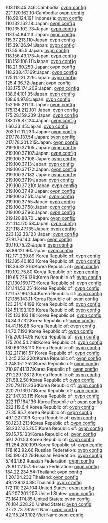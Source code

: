 103.118.45.246:Cambodia: [ovpn config](vpn/103_118_45_246.ovpn)  
221.120.162.10:Cambodia: [ovpn config](vpn/221_120_162_10.ovpn)  
118.99.124.191:Indonesia: [ovpn config](vpn/118_99_124_191.ovpn)  
110.132.162.18:Japan: [ovpn config](vpn/110_132_162_18.ovpn)  
110.135.102.73:Japan: [ovpn config](vpn/110_135_102_73.ovpn)  
113.154.84.113:Japan: [ovpn config](vpn/113_154_84_113.ovpn)  
115.37.213.110:Japan: [ovpn config](vpn/115_37_213_110.ovpn)  
115.39.126.94:Japan: [ovpn config](vpn/115_39_126_94.ovpn)  
117.55.95.5:Japan: [ovpn config](vpn/117_55_95_5.ovpn)  
118.156.43.173:Japan: [ovpn config](vpn/118_156_43_173.ovpn)  
118.159.108.111:Japan: [ovpn config](vpn/118_159_108_111.ovpn)  
118.21.60.250:Japan: [ovpn config](vpn/118_21_60_250.ovpn)  
118.238.47.169:Japan: [ovpn config](vpn/118_238_47_169.ovpn)  
125.11.231.229:Japan: [ovpn config](vpn/125_11_231_229.ovpn)  
125.4.36.72:Japan: [ovpn config](vpn/125_4_36_72.ovpn)  
133.175.174.202:Japan: [ovpn config](vpn/133_175_174_202.ovpn)  
138.64.101.35:Japan: [ovpn config](vpn/138_64_101_35.ovpn)  
138.64.97.8:Japan: [ovpn config](vpn/138_64_97_8.ovpn)  
152.165.211.13:Japan: [ovpn config](vpn/152_165_211_13.ovpn)  
175.134.212.101:Japan: [ovpn config](vpn/175_134_212_101.ovpn)  
175.28.159.239:Japan: [ovpn config](vpn/175_28_159_239.ovpn)  
183.176.87.124:Japan: [ovpn config](vpn/183_176_87_124.ovpn)  
1.66.33.45:Japan: [ovpn config](vpn/1_66_33_45.ovpn)  
203.171.11.233:Japan: [ovpn config](vpn/203_171_11_233.ovpn)  
217.178.137.54:Japan: [ovpn config](vpn/217_178_137_54.ovpn)  
217.178.201.215:Japan: [ovpn config](vpn/217_178_201_215.ovpn)  
219.100.37.105:Japan: [ovpn config](vpn/219_100_37_105.ovpn)  
219.100.37.107:Japan: [ovpn config](vpn/219_100_37_107.ovpn)  
219.100.37.108:Japan: [ovpn config](vpn/219_100_37_108.ovpn)  
219.100.37.13:Japan: [ovpn config](vpn/219_100_37_13.ovpn)  
219.100.37.172:Japan: [ovpn config](vpn/219_100_37_172.ovpn)  
219.100.37.182:Japan: [ovpn config](vpn/219_100_37_182.ovpn)  
219.100.37.19:Japan: [ovpn config](vpn/219_100_37_19.ovpn)  
219.100.37.210:Japan: [ovpn config](vpn/219_100_37_210.ovpn)  
219.100.37.49:Japan: [ovpn config](vpn/219_100_37_49.ovpn)  
219.100.37.51:Japan: [ovpn config](vpn/219_100_37_51.ovpn)  
219.100.37.55:Japan: [ovpn config](vpn/219_100_37_55.ovpn)  
219.100.37.58:Japan: [ovpn config](vpn/219_100_37_58.ovpn)  
219.100.37.96:Japan: [ovpn config](vpn/219_100_37_96.ovpn)  
219.120.88.70:Japan: [ovpn config](vpn/219_120_88_70.ovpn)  
221.114.170.58:Japan: [ovpn config](vpn/221_114_170_58.ovpn)  
221.118.47.135:Japan: [ovpn config](vpn/221_118_47_135.ovpn)  
223.132.33.123:Japan: [ovpn config](vpn/223_132_33_123.ovpn)  
27.91.76.140:Japan: [ovpn config](vpn/27_91_76_140.ovpn)  
39.110.75.23:Japan: [ovpn config](vpn/39_110_75_23.ovpn)  
58.89.121.96:Japan: [ovpn config](vpn/58_89_121_96.ovpn)  
112.171.239.89:Korea Republic of: [ovpn config](vpn/112_171_239_89.ovpn)  
112.185.40.163:Korea Republic of: [ovpn config](vpn/112_185_40_163.ovpn)  
118.36.32.216:Korea Republic of: [ovpn config](vpn/118_36_32_216.ovpn)  
119.192.75.80:Korea Republic of: [ovpn config](vpn/119_192_75_80.ovpn)  
119.65.226.136:Korea Republic of: [ovpn config](vpn/119_65_226_136.ovpn)  
121.130.169.173:Korea Republic of: [ovpn config](vpn/121_130_169_173.ovpn)  
121.141.53.251:Korea Republic of: [ovpn config](vpn/121_141_53_251.ovpn)  
121.157.196.254:Korea Republic of: [ovpn config](vpn/121_157_196_254.ovpn)  
121.185.143.11:Korea Republic of: [ovpn config](vpn/121_185_143_11.ovpn)  
123.214.14.199:Korea Republic of: [ovpn config](vpn/123_214_14_199.ovpn)  
124.51.193.106:Korea Republic of: [ovpn config](vpn/124_51_193_106.ovpn)  
125.133.103.118:Korea Republic of: [ovpn config](vpn/125_133_103_118.ovpn)  
14.34.37.32:Korea Republic of: [ovpn config](vpn/14_34_37_32.ovpn)  
14.41.116.88:Korea Republic of: [ovpn config](vpn/14_41_116_88.ovpn)  
14.72.7.193:Korea Republic of: [ovpn config](vpn/14_72_7_193.ovpn)  
175.200.14.95:Korea Republic of: [ovpn config](vpn/175_200_14_95.ovpn)  
175.204.54.218:Korea Republic of: [ovpn config](vpn/175_204_54_218.ovpn)  
180.66.138.110:Korea Republic of: [ovpn config](vpn/180_66_138_110.ovpn)  
182.217.161.57:Korea Republic of: [ovpn config](vpn/182_217_161_57.ovpn)  
1.245.252.220:Korea Republic of: [ovpn config](vpn/1_245_252_220.ovpn)  
1.248.151.252:Korea Republic of: [ovpn config](vpn/1_248_151_252.ovpn)  
210.97.41.137:Korea Republic of: [ovpn config](vpn/210_97_41_137.ovpn)  
211.229.128.12:Korea Republic of: [ovpn config](vpn/211_229_128_12.ovpn)  
211.58.2.50:Korea Republic of: [ovpn config](vpn/211_58_2_50.ovpn)  
220.79.112.236:Korea Republic of: [ovpn config](vpn/220_79_112_236.ovpn)  
220.79.139.17:Korea Republic of: [ovpn config](vpn/220_79_139_17.ovpn)  
221.147.33.115:Korea Republic of: [ovpn config](vpn/221_147_33_115.ovpn)  
222.117.164.136:Korea Republic of: [ovpn config](vpn/222_117_164_136.ovpn)  
222.119.6.4:Korea Republic of: [ovpn config](vpn/222_119_6_4.ovpn)  
27.35.85.7:Korea Republic of: [ovpn config](vpn/27_35_85_7.ovpn)  
49.1.227.109:Korea Republic of: [ovpn config](vpn/49_1_227_109.ovpn)  
58.123.1.213:Korea Republic of: [ovpn config](vpn/58_123_1_213.ovpn)  
58.232.125.205:Korea Republic of: [ovpn config](vpn/58_232_125_205.ovpn)  
59.15.75.133:Korea Republic of: [ovpn config](vpn/59_15_75_133.ovpn)  
59.1.201.53:Korea Republic of: [ovpn config](vpn/59_1_201_53.ovpn)  
61.254.200.199:Korea Republic of: [ovpn config](vpn/61_254_200_199.ovpn)  
178.163.92.66:Russian Federation: [ovpn config](vpn/178_163_92_66.ovpn)  
185.190.42.79:Russian Federation: [ovpn config](vpn/185_190_42_79.ovpn)  
5.143.1.62:Russian Federation: [ovpn config](vpn/5_143_1_62.ovpn)  
78.81.117.157:Russian Federation: [ovpn config](vpn/78_81_117_157.ovpn)  
184.22.234.54:Thailand: [ovpn config](vpn/184_22_234_54.ovpn)  
1.20.104.233:Thailand: [ovpn config](vpn/1_20_104_233.ovpn)  
49.228.120.88:Thailand: [ovpn config](vpn/49_228_120_88.ovpn)  
172.110.224.104:United States: [ovpn config](vpn/172_110_224_104.ovpn)  
45.207.201.207:United States: [ovpn config](vpn/45_207_201_207.ovpn)  
73.164.174.85:United States: [ovpn config](vpn/73_164_174_85.ovpn)  
76.184.228.20:United States: [ovpn config](vpn/76_184_228_20.ovpn)  
27.72.73.79:Viet Nam: [ovpn config](vpn/27_72_73_79.ovpn)  
42.115.243.102:Viet Nam: [ovpn config](vpn/42_115_243_102.ovpn)  
